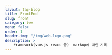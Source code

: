 ```yaml
---
layout: tag-blog
title: FrontEnd
slug: front
category: Dev
menu: false
order: 1
header-img: "/img/web-logo.png"
description: >
	Framework(vue.js react 등), markup에 대한 기록
---
```


